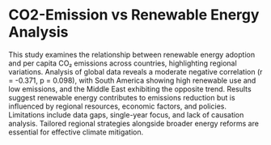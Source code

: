 # CO2-Emission vs Renewable Energy Analysis
This study examines the relationship between renewable energy adoption and per capita CO₂ emissions across countries, highlighting regional variations. Analysis of global data reveals a moderate negative correlation (r = -0.371, p = 0.098), with South America showing high renewable use and low emissions, and the Middle East exhibiting the opposite trend. Results suggest renewable energy contributes to emissions reduction but is influenced by regional resources, economic factors, and policies. Limitations include data gaps, single-year focus, and lack of causation analysis. Tailored regional strategies alongside broader energy reforms are essential for effective climate mitigation.
